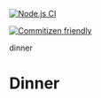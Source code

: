 [![Node.js CI](https://github.com/OurActivities/dinner/actions/workflows/publish.yml/badge.svg)](https://github.com/OurActivities/dinner/actions/workflows/publish.yml)

[![Commitizen friendly](https://img.shields.io/badge/commitizen-friendly-brightgreen.svg)](http://commitizen.github.io/cz-cli/)

dinner
# Dinner
